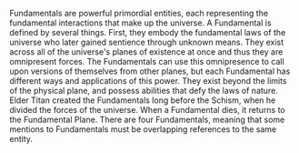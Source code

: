 Fundamentals are powerful primordial entities, each representing the fundamental interactions that make up the universe.
A Fundamental is defined by several things. First, they embody the fundamental laws of the universe who later gained sentience through unknown means. They exist across all of the universe's planes of existence at once and thus they are omnipresent forces. The Fundamentals can use this omnipresence to call upon versions of themselves from other planes, but each Fundamental has different ways and applications of this power.
They exist beyond the limits of the physical plane, and possess abilities that defy the laws of nature.  Elder Titan created the Fundamentals long before the Schism, when he divided the forces of the universe. When a Fundamental dies, it returns to the Fundamental Plane.
There are four Fundamentals, meaning that some mentions to Fundamentals must be overlapping references to the same entity.
